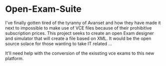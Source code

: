 # Open-Exam-Suite
I've finally gotten tired of the tyranny of Avanset and how they have made it next to impossible to make use of VCE files because of their prohibitive subscription prices. This project seeks to create an open Exam designer and simulator that will create a file based on XML. It would be the open source solace for those wanting to take IT related …


It'll need help with the conversion of the exissting vce exams to this new platform.
